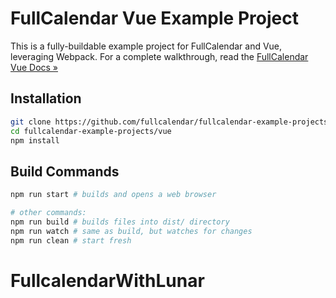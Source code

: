 
# FullCalendar Vue Example Project

This is a fully-buildable example project for FullCalendar and Vue, leveraging Webpack. For a complete walkthrough, read the [FullCalendar Vue Docs &raquo;](https://fullcalendar.io/docs/vue)

## Installation

```bash
git clone https://github.com/fullcalendar/fullcalendar-example-projects.git
cd fullcalendar-example-projects/vue
npm install
```

## Build Commands

```bash
npm run start # builds and opens a web browser

# other commands:
npm run build # builds files into dist/ directory
npm run watch # same as build, but watches for changes
npm run clean # start fresh
```
# FullcalendarWithLunar
